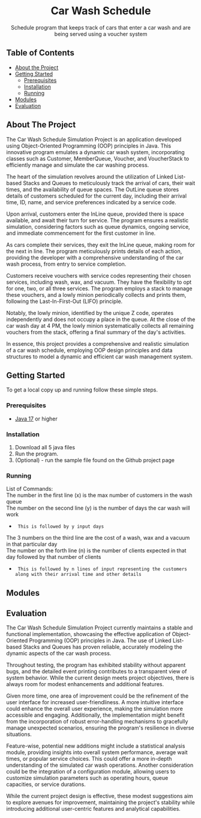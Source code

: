 <br />
<p align="center">
  <h1 align="center">Car Wash Schedule</h1>

  <p align="center">
    Schedule program that keeps track of cars that enter a car wash and are being served using a voucher system 
  </p>
</p>

## Table of Contents

* [About the Project](#about-the-project)
* [Getting Started](#getting-started)
  * [Prerequisites](#prerequisites)
  * [Installation](#installation)
  * [Running](#running)
* [Modules](#modules)
* [Evaluation](#evaluation)

## About The Project

The Car Wash Schedule Simulation Project is an application developed using Object-Oriented Programming (OOP) principles in Java. This innovative program emulates a dynamic car wash system, incorporating classes such as Customer, MemberQueue, Voucher, and VoucherStack to efficiently manage and simulate the car washing process.

The heart of the simulation revolves around the utilization of Linked List-based Stacks and Queues to meticulously track the arrival of cars, their wait times, and the availability of queue spaces. The OutLine queue stores details of customers scheduled for the current day, including their arrival time, ID, name, and service preferences indicated by a service code.

Upon arrival, customers enter the InLine queue, provided there is space available, and await their turn for service. The program ensures a realistic simulation, considering factors such as queue dynamics, ongoing service, and immediate commencement for the first customer in line.

As cars complete their services, they exit the InLine queue, making room for the next in line. The program meticulously prints details of each action, providing the developer with a comprehensive understanding of the car wash process, from entry to service completion.

Customers receive vouchers with service codes representing their chosen services, including wash, wax, and vacuum. They have the flexibility to opt for one, two, or all three services. The program employs a stack to manage these vouchers, and a lowly minion periodically collects and prints them, following the Last-In-First-Out (LIFO) principle.

Notably, the lowly minion, identified by the unique Z code, operates independently and does not occupy a place in the queue. At the close of the car wash day at 4 PM, the lowly minion systematically collects all remaining vouchers from the stack, offering a final summary of the day's activities.

In essence, this project provides a comprehensive and realistic simulation of a car wash schedule, employing OOP design principles and data structures to model a dynamic and efficient car wash management system.

## Getting Started

To get a local copy up and running follow these simple steps.

### Prerequisites

* [Java 17](https://www.oracle.com/java/technologies/javase/jdk17-archive-downloads.html) or higher

### Installation

1. Download all 5 java files
2. Run the program.
3. (Optional) - run the sample file found on the Github project page

### Running

List of Commands:     
The number in the first line (x) is the max number of customers in the wash queue       
The number on the second line (y) is the number of days the car wash will work      
*      This is followed by y input days        
The 3 numbers on the third line are the cost of a wash, wax and a vacuum in that particular day      
The number on the forth line (n) is the number of clients expected in that day followed by that number of clients        
*      This is followed by n lines of input representing the customers along with their arrival time and other details      

## Modules

## Evaluation

The Car Wash Schedule Simulation Project currently maintains a stable and functional implementation, showcasing the effective application of Object-Oriented Programming (OOP) principles in Java. The use of Linked List-based Stacks and Queues has proven reliable, accurately modeling the dynamic aspects of the car wash process.

Throughout testing, the program has exhibited stability without apparent bugs, and the detailed event printing contributes to a transparent view of system behavior. While the current design meets project objectives, there is always room for modest enhancements and additional features.

Given more time, one area of improvement could be the refinement of the user interface for increased user-friendliness. A more intuitive interface could enhance the overall user experience, making the simulation more accessible and engaging. Additionally, the implementation might benefit from the incorporation of robust error-handling mechanisms to gracefully manage unexpected scenarios, ensuring the program's resilience in diverse situations.

Feature-wise, potential new additions might include a statistical analysis module, providing insights into overall system performance, average wait times, or popular service choices. This could offer a more in-depth understanding of the simulated car wash operations. Another consideration could be the integration of a configuration module, allowing users to customize simulation parameters such as operating hours, queue capacities, or service durations.

While the current project design is effective, these modest suggestions aim to explore avenues for improvement, maintaining the project's stability while introducing additional user-centric features and analytical capabilities.



<!-- Below you can find some sections that you would normally put in a README, but we decided to leave out (either because it is not very relevant, or because it is covered by one of the added sections) -->

<!-- ## Usage -->
<!-- Use this space to show useful examples of how a project can be used. Additional screenshots, code examples and demos work well in this space. You may also link to more resources. -->

<!-- ## Roadmap -->
<!-- Use this space to show your plans for future additions -->

<!-- ## Contributing -->
<!-- You can use this section to indicate how people can contribute to the project -->

<!-- ## License -->
<!-- You can add here whether the project is distributed under any license -->


<!-- ## Contact -->
<!-- If you want to provide some contact details, this is the place to do it -->

<!-- ## Acknowledgements  -->

